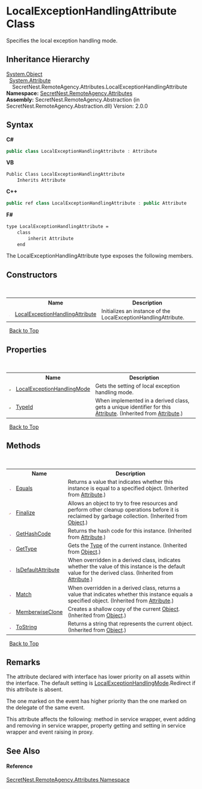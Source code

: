 # LocalExceptionHandlingAttribute Class
 

Specifies the local exception handling mode.


## Inheritance Hierarchy
<a href="https://docs.microsoft.com/dotnet/api/system.object" target="_blank">System.Object</a><br />&nbsp;&nbsp;<a href="https://docs.microsoft.com/dotnet/api/system.attribute" target="_blank">System.Attribute</a><br />&nbsp;&nbsp;&nbsp;&nbsp;SecretNest.RemoteAgency.Attributes.LocalExceptionHandlingAttribute<br />
**Namespace:**&nbsp;<a href="N_SecretNest_RemoteAgency_Attributes">SecretNest.RemoteAgency.Attributes</a><br />**Assembly:**&nbsp;SecretNest.RemoteAgency.Abstraction (in SecretNest.RemoteAgency.Abstraction.dll) Version: 2.0.0

## Syntax

**C#**<br />
``` C#
public class LocalExceptionHandlingAttribute : Attribute
```

**VB**<br />
``` VB
Public Class LocalExceptionHandlingAttribute
	Inherits Attribute
```

**C++**<br />
``` C++
public ref class LocalExceptionHandlingAttribute : public Attribute
```

**F#**<br />
``` F#
type LocalExceptionHandlingAttribute =  
    class
        inherit Attribute
    end
```

The LocalExceptionHandlingAttribute type exposes the following members.


## Constructors
&nbsp;<table><tr><th></th><th>Name</th><th>Description</th></tr><tr><td>![Public method](media/pubmethod.gif "Public method")</td><td><a href="M_SecretNest_RemoteAgency_Attributes_LocalExceptionHandlingAttribute__ctor">LocalExceptionHandlingAttribute</a></td><td>
Initializes an instance of the LocalExceptionHandlingAttribute.</td></tr></table>&nbsp;
<a href="#localexceptionhandlingattribute-class">Back to Top</a>

## Properties
&nbsp;<table><tr><th></th><th>Name</th><th>Description</th></tr><tr><td>![Public property](media/pubproperty.gif "Public property")</td><td><a href="P_SecretNest_RemoteAgency_Attributes_LocalExceptionHandlingAttribute_LocalExceptionHandlingMode">LocalExceptionHandlingMode</a></td><td>
Gets the setting of local exception handling mode.</td></tr><tr><td>![Public property](media/pubproperty.gif "Public property")</td><td><a href="https://docs.microsoft.com/dotnet/api/system.attribute.typeid#System_Attribute_TypeId" target="_blank">TypeId</a></td><td>
When implemented in a derived class, gets a unique identifier for this <a href="https://docs.microsoft.com/dotnet/api/system.attribute" target="_blank">Attribute</a>.
 (Inherited from <a href="https://docs.microsoft.com/dotnet/api/system.attribute" target="_blank">Attribute</a>.)</td></tr></table>&nbsp;
<a href="#localexceptionhandlingattribute-class">Back to Top</a>

## Methods
&nbsp;<table><tr><th></th><th>Name</th><th>Description</th></tr><tr><td>![Public method](media/pubmethod.gif "Public method")</td><td><a href="https://docs.microsoft.com/dotnet/api/system.attribute.equals#System_Attribute_Equals_System_Object_" target="_blank">Equals</a></td><td>
Returns a value that indicates whether this instance is equal to a specified object.
 (Inherited from <a href="https://docs.microsoft.com/dotnet/api/system.attribute" target="_blank">Attribute</a>.)</td></tr><tr><td>![Protected method](media/protmethod.gif "Protected method")</td><td><a href="https://docs.microsoft.com/dotnet/api/system.object.finalize#System_Object_Finalize" target="_blank">Finalize</a></td><td>
Allows an object to try to free resources and perform other cleanup operations before it is reclaimed by garbage collection.
 (Inherited from <a href="https://docs.microsoft.com/dotnet/api/system.object" target="_blank">Object</a>.)</td></tr><tr><td>![Public method](media/pubmethod.gif "Public method")</td><td><a href="https://docs.microsoft.com/dotnet/api/system.attribute.gethashcode#System_Attribute_GetHashCode" target="_blank">GetHashCode</a></td><td>
Returns the hash code for this instance.
 (Inherited from <a href="https://docs.microsoft.com/dotnet/api/system.attribute" target="_blank">Attribute</a>.)</td></tr><tr><td>![Public method](media/pubmethod.gif "Public method")</td><td><a href="https://docs.microsoft.com/dotnet/api/system.object.gettype#System_Object_GetType" target="_blank">GetType</a></td><td>
Gets the <a href="https://docs.microsoft.com/dotnet/api/system.type" target="_blank">Type</a> of the current instance.
 (Inherited from <a href="https://docs.microsoft.com/dotnet/api/system.object" target="_blank">Object</a>.)</td></tr><tr><td>![Public method](media/pubmethod.gif "Public method")</td><td><a href="https://docs.microsoft.com/dotnet/api/system.attribute.isdefaultattribute#System_Attribute_IsDefaultAttribute" target="_blank">IsDefaultAttribute</a></td><td>
When overridden in a derived class, indicates whether the value of this instance is the default value for the derived class.
 (Inherited from <a href="https://docs.microsoft.com/dotnet/api/system.attribute" target="_blank">Attribute</a>.)</td></tr><tr><td>![Public method](media/pubmethod.gif "Public method")</td><td><a href="https://docs.microsoft.com/dotnet/api/system.attribute.match#System_Attribute_Match_System_Object_" target="_blank">Match</a></td><td>
When overridden in a derived class, returns a value that indicates whether this instance equals a specified object.
 (Inherited from <a href="https://docs.microsoft.com/dotnet/api/system.attribute" target="_blank">Attribute</a>.)</td></tr><tr><td>![Protected method](media/protmethod.gif "Protected method")</td><td><a href="https://docs.microsoft.com/dotnet/api/system.object.memberwiseclone#System_Object_MemberwiseClone" target="_blank">MemberwiseClone</a></td><td>
Creates a shallow copy of the current <a href="https://docs.microsoft.com/dotnet/api/system.object" target="_blank">Object</a>.
 (Inherited from <a href="https://docs.microsoft.com/dotnet/api/system.object" target="_blank">Object</a>.)</td></tr><tr><td>![Public method](media/pubmethod.gif "Public method")</td><td><a href="https://docs.microsoft.com/dotnet/api/system.object.tostring#System_Object_ToString" target="_blank">ToString</a></td><td>
Returns a string that represents the current object.
 (Inherited from <a href="https://docs.microsoft.com/dotnet/api/system.object" target="_blank">Object</a>.)</td></tr></table>&nbsp;
<a href="#localexceptionhandlingattribute-class">Back to Top</a>

## Remarks

The attribute declared with interface has lower priority on all assets within the interface. The default setting is <a href="P_SecretNest_RemoteAgency_Attributes_LocalExceptionHandlingAttribute_LocalExceptionHandlingMode">LocalExceptionHandlingMode</a>.Redirect if this attribute is absent.

The one marked on the event has higher priority than the one marked on the delegate of the same event.

This attribute affects the following: method in service wrapper, event adding and removing in service wrapper, property getting and setting in service wrapper and event raising in proxy.


## See Also


#### Reference
<a href="N_SecretNest_RemoteAgency_Attributes">SecretNest.RemoteAgency.Attributes Namespace</a><br />